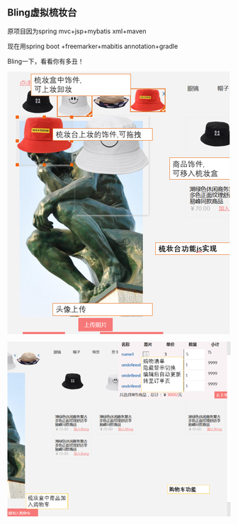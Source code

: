 Bling虚拟梳妆台
---------------

原项目因为spring mvc+jsp+mybatis xml+maven

现在用spring boot +freemarker+mabitis annotation+gradle

Bling一下，看看你有多丑！

![](media/693d936569230c81f66cfdb9977fd3db.png)

![](media/0d60f9345df5ea683c251fc97c2a7543.png)

